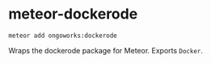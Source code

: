 meteor-dockerode
==============
`meteor add ongoworks:dockerode`

Wraps the dockerode package for Meteor. Exports `Docker`.
